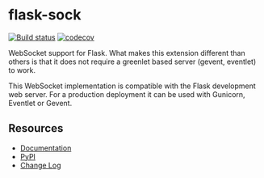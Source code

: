 # flask-sock
[![Build status](https://github.com/miguelgrinberg/flask-sock/workflows/build/badge.svg)](https://github.com/miguelgrinberg/flask-sock/actions) [![codecov](https://codecov.io/gh/miguelgrinberg/flask-sock/branch/main/graph/badge.svg)](https://codecov.io/gh/miguelgrinberg/flask-sock)

WebSocket support for Flask. What makes this extension different than others
is that it does not require a greenlet based server (gevent, eventlet) to work.

This WebSocket implementation is compatible with the Flask development web
server. For a production deployment it can be used with Gunicorn, Eventlet or
Gevent.

## Resources

- [Documentation](http://flask-sock.readthedocs.io/en/latest/)
- [PyPI](https://pypi.python.org/pypi/flask-sock)
- [Change Log](https://github.com/miguelgrinberg/flask-sock/blob/main/CHANGES.md)
